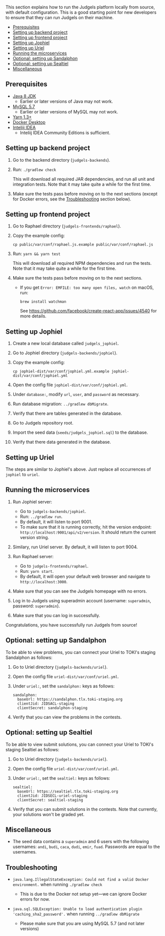 This section explains how to run the Judgels platform locally from source, with default configuration. This is a good starting point for new developers to ensure that they can run Judgels on their machine.

- [Prerequisites](#prerequisites)
- [Setting up backend project](#setting-up-backend-project)
- [Setting up frontend project](#setting-up-frontend-project)
- [Setting up Jophiel](#setting-up-jophiel)
- [Setting up Uriel](#setting-up-uriel)
- [Running the microservices](#running-the-microservices)
- [Optional: setting up Sandalphon](#optional-setting-up-sandalphon)
- [Optional: setting up Sealtiel](#optional-setting-up-sealtiel)
- [Miscellaneous](#miscellaneous)

## Prerequisites

- [Java 8 JDK](https://www.oracle.com/technetwork/java/javase/downloads/jdk8-downloads-2133151.html)
  - Earlier or later versions of Java may not work.
- [MySQL 5.7](https://dev.mysql.com/downloads/installer/)
  - Earlier or later versions of MySQL may not work.
- [Yarn 1.3+](https://yarnpkg.com/lang/en/docs/install)
- [Docker Desktop](https://www.docker.com/products/docker-desktop)
- [Inteliij IDEA](https://www.jetbrains.com/idea/download)
  - Inteliij IDEA Community Editions is sufficient.

## Setting up backend project

1. Go to the backend directory (`judgels-backends`).
1. Run: `./gradlew check`

   This will download all required JAR dependencies, and run all unit and integration tests. Note that it may take quite a while for the first time.

1. Make sure the tests pass before moving on to the next sections (except for Docker errors, see the [Troubleshooting](#troubleshooting) section below). 

## Setting up frontend project

1. Go to Raphael directory (`judgels-frontends/raphael`).
1. Copy the example config:

       cp public/var/conf/raphael.js.example public/var/conf/raphael.js

1. Run: `yarn && yarn test`

   This will download all required NPM dependencies and run the tests. Note that it may take quite a while for the first time.

1. Make sure the tests pass before moving on to the next sections.

   - If you get `Error: EMFILE: too many open files, watch` on macOS, run:

         brew install watchman

     See https://github.com/facebook/create-react-app/issues/4540 for more details.

## Setting up Jophiel

1. Create a new local database called `judgels_jophiel`.
1. Go to Jophiel directory (`judgels-backends/jophiel`).
1. Copy the example config:

       cp jophiel-dist/var/conf/jophiel.yml.example jophiel-dist/var/conf/jophiel.yml

1. Open the config file `jophiel-dist/var/conf/jophiel.yml`.
1. Under `database:`, modify `url`, `user`, and `password` as necessary.
1. Run database migration: `../gradlew dbMigrate`.
1. Verify that there are tables generated in the database.
1. Go to Judgels repository root.
1. Import the seed data (`seeds/judgels_jophiel.sql`) to the database.
1. Verify that there data generated in the database.

## Setting up Uriel

The steps are similar to Jophiel's above. Just replace all occurrences of `jophiel` to `uriel`.

## Running the microservices

1. Run Jophiel server:

   - Go to `judgels-backends/jophiel`.
   - Run: `../gradlew run`.
   - By default, it will listen to port 9001.
   - To make sure that it is running correctly, hit the version endpoint: `http://localhost:9001/api/v2/version`. It should return the current version string.

1. Similary, run Uriel server. By default, it will listen to port 9004.
1. Run Raphael server:

   - Go to `judgels-frontends/raphael`.
   - Run: `yarn start`.
   - By default, it will open your default web browser and navigate to `http://localhost:3000`.

1. Make sure that you can see the Judgels homepage with no errors.
1. Log in to Judgels using superadmin account (username: `superadmin`, password: `superadmin`).
1. Make sure that you can log in successfully.

Congratulations, you have successfully run Judgels from source!

## Optional: setting up Sandalphon

To be able to view problems, you can connect your Uriel to TOKI's staging Sandalphon as follows:

1. Go to Uriel directory (`judgels-backends/uriel`).
1. Open the config file `uriel-dist/var/conf/uriel.yml`.
1. Under `uriel:`, set the `sandalphon:` keys as follows:

       sandalphon:
         baseUrl: https://sandalphon.tlx.toki-staging.org
         clientJid: JIDSACL-staging
         clientSecret: sandalphon-staging

1. Verify that you can view the problems in the contests.

## Optional: setting up Sealtiel

To be able to view submit solutions, you can connect your Uriel to TOKI's staging Sealtiel as follows:

1. Go to Uriel directory (`judgels-backends/uriel`).
1. Open the config file `uriel-dist/var/conf/uriel.yml`.
1. Under `uriel:`, set the `sealtiel:` keys as follows:

       sealtiel:
         baseUrl: https://sealtiel.tlx.toki-staging.org
         clientJid: JIDSECL-uriel-staging
         clientSecret: sealtiel-staging

1. Verify that you can submit solutions in the contests. Note that currently, your solutions won't be graded yet.

## Miscellaneous

- The seed data contains a `superadmin` and 6 users with the following usernames: `andi`, `budi`, `caca`, `dudi`, `emir`, `fuad`. Passwords are equal to the usernames.

## Troubleshooting

* `java.lang.IllegalStateException: Could not find a valid Docker environment.` when running `./gradlew check`
  - This is due to the Docker not setup yet&mdash;we can ignore Docker errors for now.

* `java.sql.SQLException: Unable to load authentication plugin 'caching_sha2_password'.` when running `../gradlew dbMigrate`
  - Please make sure that you are using MySQL 5.7 (and not later versions)